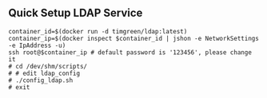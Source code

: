 ## Quick Setup LDAP Service

    container_id=$(docker run -d timgreen/ldap:latest)
    container_ip=$(docker inspect $container_id | jshon -e NetworkSettings -e IpAddress -u)
    ssh root@$container_ip # default password is '123456', please change it
    # cd /dev/shm/scripts/
    # # edit ldap_config
    # ./config_ldap.sh
    # exit
